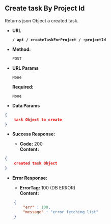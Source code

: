 **Create task By Project Id**
----
  Returns json Object a created task.

* **URL**

  **`/ api / createTaskForProject / :projectId`**

* **Method:**

  `POST`
  
*  **URL Params**
    
    `None`

   **Required:**
 
   `None`

* **Data Params**

```json
{
	task Object to create
}
```

* **Success Response:**

  * **Code:** 200 <br />
    **Content:**
```json
{
	created task Object
}
```
 
* **Error Response:**

  * **ErrorTag:** 100 (DB ERROR) <br />
    **Content:** 
```json
    {
        "err" : 100, 
        "message" : "error fetching list"
    }
```